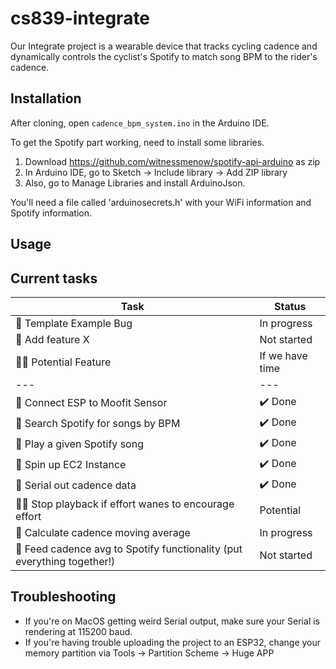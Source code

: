 # cs839-integrate

Our Integrate project is a wearable device that tracks cycling cadence and dynamically controls the cyclist's Spotify to match song BPM to the rider's cadence. 

## Installation

After cloning, open `cadence_bpm_system.ino` in the Arduino IDE. 

To get the Spotify part working, need to install some libraries.
1. Download https://github.com/witnessmenow/spotify-api-arduino as zip
2. In Arduino IDE, go to Sketch -> Include library -> Add ZIP library
3. Also, go to Manage Libraries and install ArduinoJson. 

You'll need a file called 'arduinosecrets.h' with your WiFi information and Spotify information.

## Usage

## Current tasks

| Task                  | Status     |
| --------------------- | ---------- |
| :bug: Template Example Bug | In progress |
| :rocket: Add feature X | Not started|
| :biking_man: Potential Feature | If we have time|
|--- |--- |
| 🚀 Connect ESP to Moofit Sensor | ✔️ Done|
| 🚀 Search Spotify for songs by BPM | ✔️ Done |
| 🚀 Play a given Spotify song | ✔️ Done|
| 🚀 Spin up EC2 Instance | ✔️ Done |
| 🚀 Serial out cadence data | ✔️ Done |
| :biking_man: Stop playback if effort wanes to encourage effort | Potential |
| 🚀 Calculate cadence moving average | In progress |
| 🚀 Feed cadence avg to Spotify functionality (put everything together!) | Not started |


 



## Troubleshooting
<ul>
 <li> If you're on MacOS getting weird Serial output, make sure your Serial is rendering at 115200 baud. </li>
 <li> If you're having trouble uploading the project to an ESP32, change your memory partition via Tools -> Partition Scheme -> Huge APP </li>
</ul>
 
